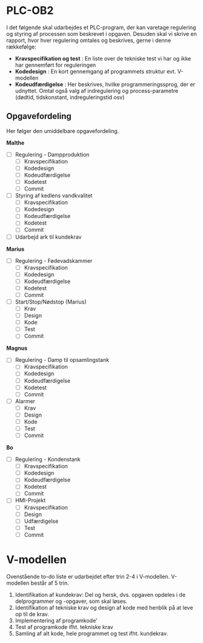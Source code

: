 # PLC-OB2
I det følgende skal udarbejdes et PLC-program, der kan varetage regulering og styring af processen som beskrevet i opgaven. Desuden skal vi skrive en rapport, hvor hver regulering omtales og beskrives, gerne i denne rækkefølge:

 - **Kravspecifikation og test** : En liste over de tekniske test vi har og ikke har gennemført for reguleringen
 - **Kodedesign** : En kort gennemgang af programmets struktur evt. V-modellen
 - **Kodeudfærdigelse** : Her beskrives, hvilke programmeringssprog, der er udnyttet. Omtal også valg af indregulering og process-parametre (dødtid, tidskonstant, indreguleringstid osv)
 

## Opgavefordeling
Her følger den umiddelbare opgavefordeling.

**Malthe**
- [ ] Regulering - Dampproduktion
	- [ ] Kravspecifikation
	- [ ] Kodedesign
	- [ ] Kodeudfærdigelse
	- [ ] Kodetest
	- [ ] Commit
- [ ] Styring af kedlens vandkvalitet
	- [ ] Kravspecifikation
	- [ ] Kodedesign
	- [ ] Kodeudfærdigelse
	- [ ] Kodetest
	- [ ] Commit
- [ ] Udarbejd ark til kundekrav

**Marius**
- [ ] Regulering - Fødevadskammer
	- [ ] Kravspecifikation
	- [ ] Kodedesign
	- [ ] Kodeudfærdigelse
	- [ ] Kodetest
	- [ ] Commit
- [ ] Start/Stop/Nødstop (Marius)
	- [ ] Krav
	- [ ] Design
	- [ ] Kode
	- [ ] Test
	- [ ] Commit

**Magnus**
- [ ] Regulering - Damp til opsamlingstank	
	- [ ] Kravspecifikation
	- [ ] Kodedesign
	- [ ] Kodeudfærdigelse
	- [ ] Kodetest
	- [ ] Commit
- [ ] Alarmer
	- [ ] Krav
	- [ ] Design
	- [ ] Kode
	- [ ] Test
	- [ ] Commit

**Bo**
- [ ] Regulering - Kondenstank	
	- [ ] Kravspecifikation
	- [ ] Kodedesign
	- [ ] Kodeudfærdigelse
	- [ ] Kodetest
	- [ ] Commit

- [ ] HMI-Projekt
	- [ ] Kravspecifikation
	- [ ] Design
	- [ ] Udfærdigelse
	- [ ] Test
	- [ ] Commit

# V-modellen
Ovenstående to-do liste er udarbejdet efter trin 2-4 i V-modellen. V-modellen består af 5 trin.

1. Identifikation af kundekrav: Del og hersk, dvs. opgaven opdeles i de delprogrammer og -opgaver, som skal løses.
2. Identifikation af tekniske krav og design af kode med henblik på at leve op til de krav.
3. Implementering af programkode'
4. Test af programkode ifht. tekniske krav
5. Samling af alt kode, hele programmet og test ifht. kundekrav.